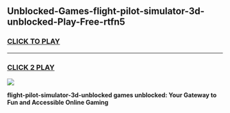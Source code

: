 
## Unblocked-Games-flight-pilot-simulator-3d-unblocked-Play-Free-rtfn5
<h3>
<a href="https://premium76.site?title=flight-pilot-simulator-3d-unblocked&ref=21A">CLICK TO PLAY</a></h3>
<hr>

<h3>
<a href="https://premium76.site?title=flight-pilot-simulator-3d-unblocked&ref=21A">CLICK 2 PLAY</a>
  
</h3>

<a href="https://premium76.site?title=flight-pilot-simulator-3d-unblocked&ref=21A"><img src="https://clearcache.store/games.png"></a>


**flight-pilot-simulator-3d-unblocked games unblocked: Your Gateway to Fun and Accessible Online Gaming**
